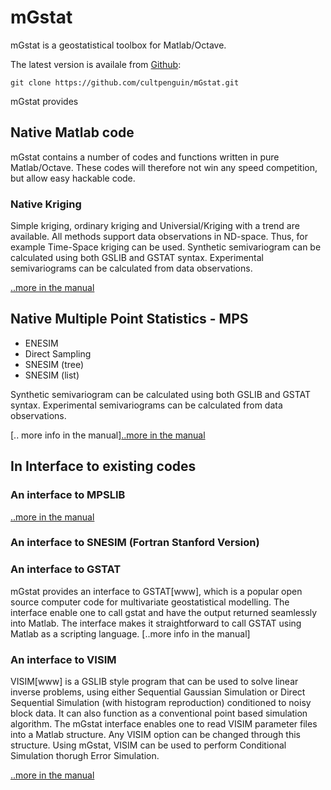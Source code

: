 # mGstat
mGstat is a geostatistical toolbox for Matlab/Octave.

The latest version is availale from [Github](https://github.com/cultpenguin/mGstat):

    git clone https://github.com/cultpenguin/mGstat.git


mGstat provides

## Native Matlab code
mGstat contains a number of codes and functions written in pure Matlab/Octave.
These codes will therefore not win any speed competition, but allow easy hackable code.

### Native Kriging
Simple kriging, ordinary kriging and Universial/Kriging with a trend are available. All methods support data observations in ND-space. Thus, for example Time-Space kriging can be used.
Synthetic semivariogram can be calculated using both GSLIB and GSTAT syntax. Experimental semivariograms can be calculated from data observations. 

[..more in the manual](doc/chapKriging.md)

## Native Multiple Point Statistics - MPS


* ENESIM
* Direct Sampling
* SNESIM (tree)
* SNESIM (list)

Synthetic semivariogram can be calculated using both GSLIB and GSTAT syntax. Experimental semivariograms can be calculated from data observations. 

[.. more info in the manual][..more in the manual](doc/chapMPS.md)

## In Interface to existing codes

### An interface to MPSLIB

[..more in the manual](doc/chapMPSLIB.md)

### An interface to SNESIM (Fortran Stanford Version)

### An interface to GSTAT
mGstat provides an interface to GSTAT[www], which is a popular open source computer code for multivariate geostatistical modelling.
The interface enable one to call gstat and have the output returned seamlessly into Matlab. 
The interface makes it straightforward to call GSTAT using Matlab as a scripting language. 
[..more info in the manual]

### An interface to VISIM
VISIM[www] is a GSLIB style program that can be used to solve linear inverse problems, using either Sequential Gaussian Simulation or Direct Sequential Simulation (with histogram reproduction) conditioned to noisy block data.
It can also function as a conventional point based simulation algorithm.
The mGstat interface enables one to read VISIM parameter files into a Matlab structure. Any VISIM option can be changed through this structure.
Using mGstat, VISIM can be used to perform Conditional Simulation thorugh Error Simulation.

[..more in the manual](doc/chapVISIM.md)

